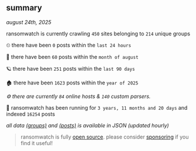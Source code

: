 
## summary
_august 24th, 2025_

ransomwatch is currently crawling `450` sites belonging to `214` unique groups

⏲ there have been `0` posts within the `last 24 hours`

🦈 there have been `60` posts within the `month of august`

🪐 there have been `251` posts within the `last 90 days`

🏚 there have been `1623` posts within the `year of 2025`

_⚙️ there are currently `84` online hosts & `140` custom parsers._

🦕 ransomwatch has been running for `3 years, 11 months and 20 days` and indexed `16254` posts

_all data  [(groups)](http://ransomwhat.telemetry.ltd/groups) and [(posts)](http://ransomwhat.telemetry.ltd/posts) is available in JSON (updated hourly)_

> ransomwatch is fully [open source](https://github.com/joshhighet/ransomwatch#ransomwatch--). please consider [sponsoring](https://github.com/sponsors/joshhighet) if you find it useful!
